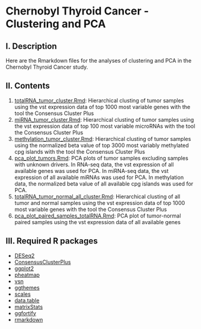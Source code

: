 # Chernobyl Thyroid Cancer - Clustering and PCA
## I. Description
Here are the Rmarkdown files for the analyses of clustering and PCA in the Chernobyl Thyroid Cancer study.
## II. Contents
1) [totalRNA_tumor_cluster.Rmd](https://github.com/NCI-CGR/ChernobylThyroidCancer-Clustering/blob/main/totalRNA_tumor_cluster.Rmd): Hierarchical clusting of tumor samples using the vst expression data of top 1000 most variable genes with the tool the Consensus Cluster Plus
2) [miRNA_tumor_cluster.Rmd](https://github.com/NCI-CGR/ChernobylThyroidCancer-Clustering/blob/main/miRNA_tumor_cluster.Rmd): Hierarchical clusting of tumor samples using the vst expression data of top 100 most variable microRNAs with the tool the Consensus Cluster Plus
3) [methylation_tumor_cluster.Rmd](https://github.com/NCI-CGR/ChernobylThyroidCancer-Clustering/blob/main/methylation_tumor_cluster.Rmd): Hierarchical clusting of tumor samples using the normalized beta value of top 3000 most variably methylated cpg islands with the tool the Consensus Cluster Plus
4) [pca_plot_tumors.Rmd](https://github.com/NCI-CGR/ChernobylThyroidCancer-Clustering/blob/main/pca_plot_tumors.Rmd): PCA plots of tumor samples excluding samples with unknown drivers. In RNA-seq data, the vst expression of all available genes was used for PCA. In miRNA-seq data, the vst expression of all available miRNAs was used for PCA. In methylation data, the normalized beta value of all available cpg islands was used for PCA. 
5) [totalRNA_tumor_normal_all_cluster.Rmd](https://github.com/NCI-CGR/ChernobylThyroidCancer-Clustering/blob/main/totalRNA_tumor_normal_all_cluster.Rmd): Hierarchical clusting of all tumor and normal samples using the vst expression data of top 1000 most variable genes with the tool the Consensus Cluster Plus
6) [pca_plot_paired_samples_totalRNA.Rmd](https://github.com/NCI-CGR/ChernobylThyroidCancer-Clustering/blob/main/pca_plot_paired_samples_totalRNA.Rmd): PCA plot of tumor-normal paired samples using the vst expression data of all available genes
## III. Required R packages
* [DESeq2](https://bioconductor.org/packages/release/bioc/html/DESeq2.html)
* [ConsensusClusterPlus](https://bioconductor.org/packages/release/bioc/html/ConsensusClusterPlus.html)
* [ggplot2](https://cran.r-project.org/web/packages/ggplot2/index.html)
* [pheatmap](https://cran.r-project.org/web/packages/pheatmap/index.html)
* [vsn](https://www.bioconductor.org/packages/release/bioc/html/vsn.html)
* [ggthemes](https://cran.r-project.org/web/packages/ggthemes/index.html)
* [scales](https://cran.r-project.org/web/packages/scales/index.html)
* [data.table](https://cran.r-project.org/web/packages/data.table/index.html)
* [matrixStats](https://cran.rstudio.com/web/packages/matrixStats/index.html)
* [ggfortify](https://cran.r-project.org/web/packages/ggfortify/index.html)
* [rmarkdown](https://cran.r-project.org/web/packages/rmarkdown/index.html)
